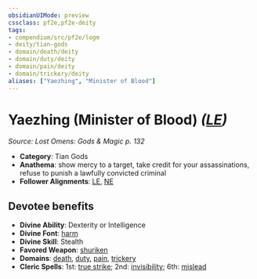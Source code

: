 ```yaml
---
obsidianUIMode: preview
cssclass: pf2e,pf2e-deity
tags:
- compendium/src/pf2e/logm
- deity/tian-gods
- domain/death/deity
- domain/duty/deity
- domain/pain/deity
- domain/trickery/deity
aliases: ["Yaezhing", "Minister of Blood"]
---
```

# Yaezhing (Minister of Blood) *([LE](/rules/traits/lawful-evil-b1.md))*  
*Source: Lost Omens: Gods & Magic p. 132*  

- **Category**: Tian Gods
- **Anathema**: show mercy to a target, take credit for your assassinations, refuse to punish a lawfully convicted criminal
- **Follower Alignments**: [LE](/rules/traits/lawful-evil-b1.md), [NE](/rules/traits/neutral-evil-b1.md)

## Devotee benefits

- **Divine Ability**: Dexterity or Intelligence
- **Divine Font**: [harm](/compendium/spells/harm.md)
- **Divine Skill**: Stealth
- **Favored Weapon**: [shuriken](/compendium/equipment/items/shuriken.md)
- **Domains**: [death](/compendium/setting/domains.md#Death), [duty](/compendium/setting/domains.md#Duty), [pain](/compendium/setting/domains.md#Pain), [trickery](/compendium/setting/domains.md#Trickery)
- **Cleric Spells**: 1st: [true strike](/compendium/spells/true-strike.md); 2nd: [invisibility](/compendium/spells/invisibility.md); 6th: [mislead](/compendium/spells/mislead.md)